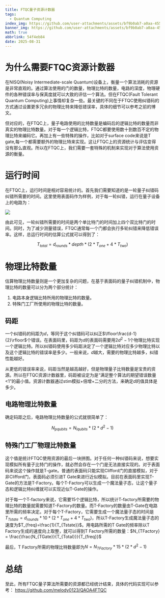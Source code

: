 ```yaml
---
title: FTQC量子资源计数器
tags:
  - Quantum Computing
index_img: https://github.com/user-attachments/assets/bf9b0ab7-a0aa-455e-aa22-a9b5d9df79fd
banner_img: https://github.com/user-attachments/assets/bf9b0ab7-a0aa-455e-aa22-a9b5d9df79fd
math: true
abbrlink: 54f4eb84
date: 2025-08-31
---
```


# 为什么需要FTQC资源计数器

在NISQ(Noisy Intermediate-scale Quantum)设备上，衡量一个算法消耗的资源是非常直观的。通过算法使用的门的数量，物理比特的数量，电路的深度，物理硬件的各种错误率与保真度就可以大致的评估一个算法。但在FTQC(Fault Tolerant Quantum Computing)上事情却复杂一些。最关键的不同在于FTQC使用纠错码的方式通过设置更多冗余的物理比特来降低错误率，具体的细节可以参考之前的博文。

但对应的，在FTQC上，量子电路使用的比特数量是编码后的逻辑比特的数量而非真实的物理比特数量。对于每一个逻辑比特，FTQC都要使用数十到数百不定的物理比特来编码它。再加上有一些特殊的操作，比如对于surface code来说是T gate,每一个都需要额外的物理比特来实现。这让FTQC上的资源统计与评估变得没有那么直观。所以在FTQC上，我们需要一套特殊的机制来实现对于算法使用资源的衡量。

# 运行时间

在FTQC上，运行时间是相对容易统计的。首先我们需要知道的是一轮量子纠错码纠错所需要的时间。这里使用表面码作为样例，对于每一轮纠错，运行在量子设备上的电路为：

![](/1.png)

由此可见，一轮纠错所需要的时间是两个单比特门的时间加上四个双比特门的时间。同时，为了减少测量错误，FTQC通常每一个门都会执行多轮纠错来降低错误率。这样，总运行时间的估算公式就可以得到了：

$$
T_{total} = d_{rounds} * depth * (2 * T_{one} + 4 * T_{two})
$$

# 物理比特数量

估算物理比特数量则是一个更加复杂的问题，在基于表面码的量子纠错机制中，物理比特的数量可以分为两个部分统计：

  1. 电路本身逻辑比特所用的物理比特的数量。
  2. 特殊门工厂所使用的物理比特的数量。

## 码距

一个纠错码的码距为$d$，等同于这个纠错码可以纠正$\lfloor\frac{d-1}{2}\rfloor$个错误。在表面码里，码距为$d$的表面码需要用$2d^2 - 1$个物理比特实现一个逻辑比特。所以纠错码使用多少码距决定了一个逻辑比特对应多少物理比特以及这个逻辑比特的错误率是多少。一般来说，$d$越大，需要的物理比特越多，纠错性能越好。

从更低的错误率来说，码距当然是越高越好，但是物理量子比特数量是宝贵的资源。所以在FTQC资源计数器里，码距被设定为是“满足整个算法的期望错误数量<1”的最小值。资源计数器通过stim模拟+倍增+二分的方法，来确定$d$的值具体是多少。

## 电路物理比特数量

确定码距之后，电路物理比特数量的公式就很简单了：

$$
N_{pqubits} = N_{lqubits} * (2 * d^2 - 1)
$$

## 特殊门工厂物理比特数量

这个值是统计FTQC使用资源的最后一块拼图。对于任何一种纠错码来说，想要实现模拟所有量子比特门的操作，就必然会存在一个门是无法直接实现的。对于表面码来说这个操作就是T-gate。普通的表面码只能实现Clifford门的直接模拟，对于非Clifford门，表面码必须引进T Gate来进行近似模拟。目前在表面码里实现T-Gate的方法是T-Factory。每个T-Factory可以生成一个魔法量子态，让这个量子态和逻辑比特纠缠就可以实现近似T-Gate的操作。

对于每一个T-factory来说，它需要15个逻辑比特，所以统计T-factory所需要的物理比特的数量就需要知道T-Factory的数量。而T-Factory的数量由T-Gate在电路里所需的频率决定。对于每个T-Factory，它需要生成一个魔法量子态的时间是$T_{Tstate}=d_{rounds} * 10 * (2 * T_{one} + 4 * T_{two})$，所以T-Factory生成魔法量子态的速度为$T_{freq}=\frac{1}{T_{Tstate}}$。用电路所需的T Gate的频率除以T Factory生成的速度向上取整，就可以得到T Factory所需的数量：$N_{TFactory} = \frac{\frac{N_{TGate}}{T_{Total}}}{T_{freq}}$

 最后，T Factory所需的物理比特数量即为$N = N_{TFactory} * 15 * (2 * d^2 - 1)$

# 总结

至此，所有FTQC量子算法所需要的资源都已经统计结束，具体的代码实现可以参考：
<https://github.com/melody0123/QAOA4FTQC>
